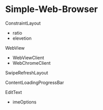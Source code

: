 # Simple-Web-Browser

ConstraintLayout
- ratio
- elevetion

WebView
- WebViewClient
- WebChromeClient

SwipeRefreshLayout

ContentLoadingProgressBar

EditText
- imeOptions
